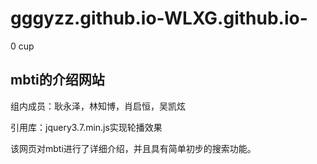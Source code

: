 # gggyzz.github.io-WLXG.github.io-
0 cup
## mbti的介绍网站
  
  组内成员：耿永泽，林知博，肖启恒，吴凯炫
  
  引用库：jquery3.7.min.js实现轮播效果
  
  该网页对mbti进行了详细介绍，并且具有简单初步的搜索功能。
